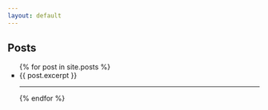 ```yaml
---
layout: default
---
```


<h2>Posts</h2>
<ul style="list-style-type:square;">
  {% for post in site.posts %}
    <li>
	  {{ post.excerpt }}
    </li>
	<hr>
  {% endfor %}
</ul>
